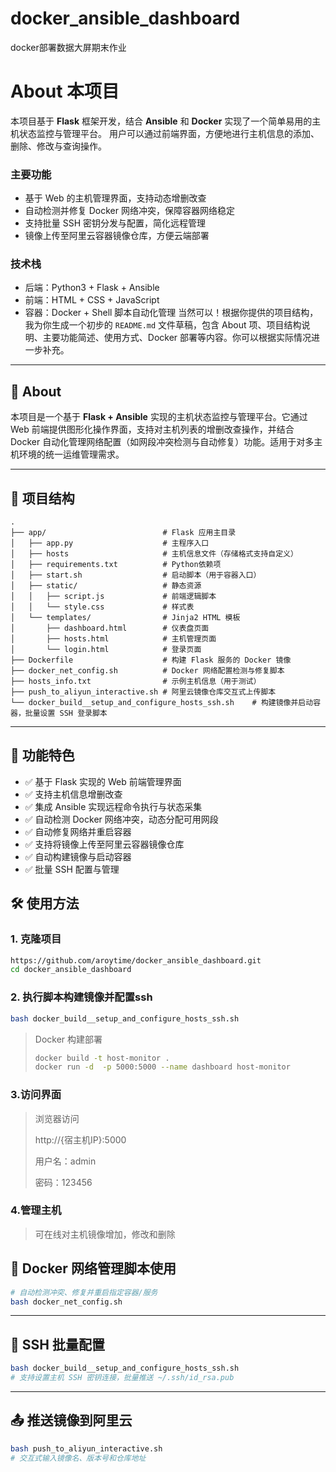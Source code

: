 # docker_ansible_dashboard

docker部署数据大屏期末作业

# About 本项目

本项目基于 **Flask** 框架开发，结合 **Ansible** 和 **Docker** 实现了一个简单易用的主机状态监控与管理平台。
用户可以通过前端界面，方便地进行主机信息的添加、删除、修改与查询操作。

### 主要功能

* 基于 Web 的主机管理界面，支持动态增删改查
* 自动检测并修复 Docker 网络冲突，保障容器网络稳定
* 支持批量 SSH 密钥分发与配置，简化远程管理
* 镜像上传至阿里云容器镜像仓库，方便云端部署

### 技术栈

* 后端：Python3 + Flask + Ansible
* 前端：HTML + CSS + JavaScript
* 容器：Docker + Shell 脚本自动化管理
  当然可以！根据你提供的项目结构，我为你生成一个初步的 `README.md` 文件草稿，包含 About 项、项目结构说明、主要功能简述、使用方式、Docker 部署等内容。你可以根据实际情况进一步补充。

---

## 📌 About

本项目是一个基于 **Flask + Ansible** 实现的主机状态监控与管理平台。它通过 Web 前端提供图形化操作界面，支持对主机列表的增删改查操作，并结合 Docker 自动化管理网络配置（如网段冲突检测与自动修复）功能。适用于对多主机环境的统一运维管理需求。

---

## 📁 项目结构

```
.
├── app/                          # Flask 应用主目录
│   ├── app.py                    # 主程序入口
│   ├── hosts                     # 主机信息文件（存储格式支持自定义）
│   ├── requirements.txt          # Python依赖项
│   ├── start.sh                  # 启动脚本（用于容器入口）
│   ├── static/                   # 静态资源
│   │   ├── script.js             # 前端逻辑脚本
│   │   └── style.css             # 样式表
│   └── templates/                # Jinja2 HTML 模板
│       ├── dashboard.html        # 仪表盘页面
│       ├── hosts.html            # 主机管理页面
│       └── login.html            # 登录页面
├── Dockerfile                    # 构建 Flask 服务的 Docker 镜像
├── docker_net_config.sh          # Docker 网络配置检测与修复脚本
├── hosts_info.txt                # 示例主机信息（用于测试）
├── push_to_aliyun_interactive.sh # 阿里云镜像仓库交互式上传脚本
└── docker_build__setup_and_configure_hosts_ssh.sh    # 构建镜像并启动容器，批量设置 SSH 登录脚本
```

---

## 🚀 功能特色

* ✅ 基于 Flask 实现的 Web 前端管理界面
* ✅ 支持主机信息增删改查
* ✅ 集成 Ansible 实现远程命令执行与状态采集
* ✅ 自动检测 Docker 网络冲突，动态分配可用网段
* ✅ 自动修复网络并重启容器
* ✅ 支持将镜像上传至阿里云容器镜像仓库
* ✅ 自动构建镜像与启动容器
* ✅ 批量 SSH 配置与管理



## 🛠️ 使用方法

### 1. 克隆项目

```bash
https://github.com/aroytime/docker_ansible_dashboard.git
cd docker_ansible_dashboard
```

### 2. 执行脚本构建镜像并配置ssh

```bash
bash docker_build__setup_and_configure_hosts_ssh.sh
```

> Docker 构建部署
>
> ```bash
> docker build -t host-monitor .
> docker run -d  -p 5000:5000 --name dashboard host-monitor
> ```

### 3.访问界面

> 浏览器访问
>
> http://{宿主机IP}:5000
>
> 用户名：admin
>
> 密码：123456



### 4.管理主机

> 可在线对主机镜像增加，修改和删除


## 🐳 Docker 网络管理脚本使用

```bash
# 自动检测冲突、修复并重启指定容器/服务
bash docker_net_config.sh
```

---

## 🔐 SSH 批量配置

```bash
bash docker_build__setup_and_configure_hosts_ssh.sh
# 支持设置主机 SSH 密钥连接，批量推送 ~/.ssh/id_rsa.pub
```

---

## 📤 推送镜像到阿里云

```bash
bash push_to_aliyun_interactive.sh
# 交互式输入镜像名、版本号和仓库地址
```

